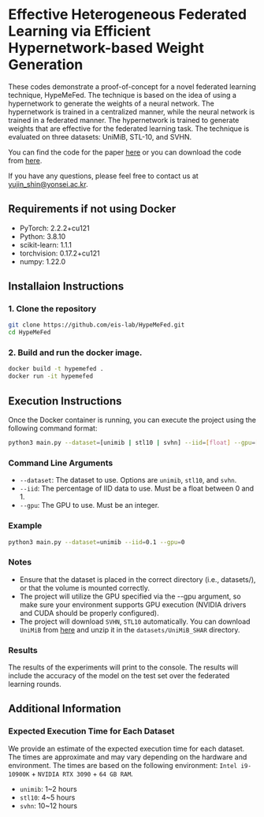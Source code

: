 # Effective Heterogeneous Federated Learning via Efficient Hypernetwork-based Weight Generation

These codes demonstrate a proof-of-concept for a novel federated learning technique, HypeMeFed. The technique is based on the idea of using a hypernetwork to generate the weights of a neural network. The hypernetwork is trained in a centralized manner, while the neural network is trained in a federated manner. The hypernetwork is trained to generate weights that are effective for the federated learning task. The technique is evaluated on three datasets: UniMiB, STL-10, and SVHN.

You can find the code for the paper [here](https://github.com/eis-lab/HypeMeFed) or you can download the code from [here](https://www.dropbox.com/scl/fi/t5iwhm3foizk7v2dnw68u/HypeMeFed.zip?rlkey=zxtlfz3h0n5ozei40xrcs9sx4&dl=0).

If you have any questions, please feel free to contact us at [yujin_shin@yonsei.ac.kr](mailto:Yujin).

## Requirements if not using Docker
- PyTorch: 2.2.2+cu121
- Python: 3.8.10
- scikit-learn: 1.1.1
- torchvision: 0.17.2+cu121
- numpy: 1.22.0

## Installaion Instructions

### 1. Clone the repository
```bash
git clone https://github.com/eis-lab/HypeMeFed.git
cd HypeMeFed
```

### 2. Build and run the docker image.
```bash
docker build -t hypemefed .
docker run -it hypemefed
```

## Execution Instructions
Once the Docker container is running, you can execute the project using the following command format:

```bash
python3 main.py --dataset=[unimib | stl10 | svhn] --iid=[float] --gpu=[int]
```

### Command Line Arguments
- `--dataset`: The dataset to use. Options are `unimib`, `stl10`, and `svhn`.
- `--iid`: The percentage of IID data to use. Must be a float between 0 and 1.
- `--gpu`: The GPU to use. Must be an integer.

### Example
```bash
python3 main.py --dataset=unimib --iid=0.1 --gpu=0
```

### Notes
- Ensure that the dataset is placed in the correct directory (i.e., datasets/), or that the volume is mounted correctly.
- The project will utilize the GPU specified via the --gpu argument, so make sure your environment supports GPU execution (NVIDIA drivers and CUDA should be properly configured).
- The project will download `SVHN`, `STL10` automatically. You can download `UniMiB` from [here](https://www.dropbox.com/scl/fi/0as6cugy53govyzwx99bp/Unimib_SHAR.zip?rlkey=8rvqhyrai5x28wdhyn8ivp9sd&dl=0) and unzip it in the `datasets/UniMiB_SHAR` directory.

### Results
The results of the experiments will print to the console. The results will include the accuracy of the model on the test set over the federated learning rounds.

## Additional Information
### Expected Execution Time for Each Dataset
We provide an estimate of the expected execution time for each dataset. The times are approximate and may vary depending on the hardware and environment. The times are based on the following environment: `Intel i9-10900K` + `NVIDIA RTX 3090` + `64
GB RAM`.
- `unimib`: 1~2 hours
- `stl10`: 4~5 hours
- `svhn`: 10~12 hours

